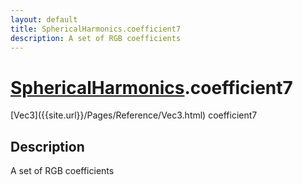 ```yaml
---
layout: default
title: SphericalHarmonics.coefficient7
description: A set of RGB coefficients
---
```

# [SphericalHarmonics]({{site.url}}/Pages/Reference/SphericalHarmonics.html).coefficient7

<div class='signature' markdown='1'>
[Vec3]({{site.url}}/Pages/Reference/Vec3.html) coefficient7
</div>

## Description
A set of RGB coefficients

